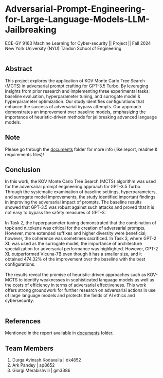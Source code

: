 # Adversarial-Prompt-Engineering-for-Large-Language-Models-LLM-Jailbreaking

ECE-GY 9163 Machine Learning for Cyber-security || Project || Fall 2024 <br />
New York University (NYU) Tandon School of Engineering <br /> <br />

## Abstract
This project explores the application of KOV Monte Carlo Tree Search (MCTS) in adversarial prompt crafting for GPT-3.5 Turbo. By leveraging insights from prior research and implementing three experimental tasks: baseline evaluation, hyperparameter tuning, and surrogate model & hyperparameter optimization. Our study identifies configurations that enhance the success of adversarial bypass attempts. Our approach demonstrates an improvement over baseline models, emphasizing the importance of heuristic-driven methods for jailbreaking advanced language models.
<br />

## Note
Please go through the [documents](https://github.com/AvinX12/Adversarial-Prompt-Engineering-for-Large-Language-Models-LLM-Jailbreaking/tree/main/documents) folder for more info (like report, readme & requirements files)!
<br />

## Conclusion
In this work, the KOV Monte Carlo Tree Search (MCTS) algorithm was used for the adversarial prompt engineering approach for GPT-3.5 Turbo. Through the systematic examination of baseline settings, hyperparameters, and surrogate model improvements, the study identified important findings in improving the adversarial impact of prompts. The baseline results showed that GPT-3.5 was robust against such attacks and proved that it is not easy to bypass the safety measures of GPT-3.
<br /> <br />
In Task 2, the hyperparameter tuning demonstrated that the combination of topk and n_tokens was critical for the creation of adversarial prompts. However, more extended suffixes and higher diversity were beneficial; however, the coherence was sometimes sacrificed. In Task 3, where GPT-2 XL was used as the surrogate model, the importance of architecture specialization for adversarial performance was highlighted. However, GPT-2 XL outperformed Vicuna-7B even though it has a smaller size, and it obtained 474.32% of the improvement over the baseline with the best configurations. 
<br /> <br />
The results reveal the promise of heuristic-driven approaches such as KOV-MCTS to identify weaknesses in sophisticated language models as well as the costs of efficiency in terms of adversarial effectiveness. This work offers strong groundwork for further research on adversarial actions in use of large language models and protects the fields of AI ethics and cybersecurity.
<br /> <br />

## References
Mentioned in the report available in [documents](https://github.com/AvinX12/Adversarial-Prompt-Engineering-for-Large-Language-Models-LLM-Jailbreaking/tree/main/documents) folder.

## Team Members
1. Durga Avinash Kodavalla | dk4852 <br />
2. Ark Pandey | ap8652 <br />
3. Giorgi Merabishvili | gm3386 <br />
